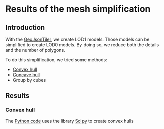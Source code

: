 # Results of the mesh simplification

## Introduction
With the [GeoJsonTiler](https://github.com/LorenzoMarnat/py3dtiles/tree/Tiler/Tilers/GeojsonTiler), we create LOD1 models. Those models can be simplified to create LOD0 
models. By doing so, we reduce both the details and the number of polygons.

To do this simplification, we tried some methods:
* [Convex hull](https://en.wikipedia.org/wiki/Convex_hull)
* [Concave hull](https://gyaanipedia.fandom.com/wiki/Concave_hull)
* Group by cubes

## Results

### Convex hull
The [Python code](https://github.com/LorenzoMarnat/py3dtiles/blob/Tiler/Tilers/GeojsonTiler/geojson.py) uses the library [Scipy](https://docs.scipy.org/doc/scipy/reference/generated/scipy.spatial.ConvexHull.html)
to create convex hulls
